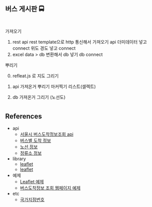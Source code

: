 ## 버스 게시판 🚍

#

가져오기

1. rest api rest template으로 http 통신해서 가져오기
   api 더미데이터 넣고 connect
   위도 경도 넣고 connect
2. excel data > db 변환해서 db 넣기
   db connect

뿌리기

0. refleat.js 로 지도 그리기

1. api 가져온거 뿌리기
   마커찍기
   리스트(셀렉트)
2. db 가져온거 그리기 (노선도)

#

## References

- api
  - [서울시 버스도착정보조회 api](https://www.data.go.kr/data/15000314/openapi.do)
  - [버스별 도착 정보](http://api.bus.go.kr/contents/sub02/getArrInfoByRoute.html)
  - [노선 정보](http://api.bus.go.kr/contents/sub02/getBusRouteList.html)
  - [정류소 정보](http://api.bus.go.kr/contents/sub02/getStationByName.html)
- library
  - [leaflet](https://leafletjs.com/)
  - [leaflet](https://developers.arcgis.com/esri-leaflet/samples/)
- 예제
  - [Leaflet 예제](https://bryceyangs.github.io/study/2021/04/04/Library-Leaflet/)
  - [버스도착정보 조회 웹페이지 예제](https://doqtqu.tistory.com/245)
- etc
  - [국가지점번호](https://ch1517.github.io/CountryBranchCode/)
